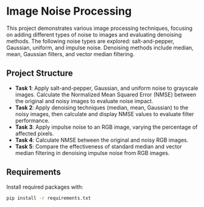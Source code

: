 # Image Noise Processing

This project demonstrates various image processing techniques, focusing on adding different types of noise to images and evaluating denoising methods. The following noise types are explored: salt-and-pepper, Gaussian, uniform, and impulse noise. Denoising methods include median, mean, Gaussian filters, and vector median filtering.

## Project Structure

- **Task 1**: Apply salt-and-pepper, Gaussian, and uniform noise to grayscale images. Calculate the Normalized Mean Squared Error (NMSE) between the original and noisy images to evaluate noise impact.
- **Task 2**: Apply denoising techniques (median, mean, Gaussian) to the noisy images, then calculate and display NMSE values to evaluate filter performance.
- **Task 3**: Apply impulse noise to an RGB image, varying the percentage of affected pixels.
- **Task 4**: Calculate NMSE between the original and noisy RGB images.
- **Task 5**: Compare the effectiveness of standard median and vector median filtering in denoising impulse noise from RGB images.

## Requirements

Install required packages with:
```bash
pip install -r requirements.txt
